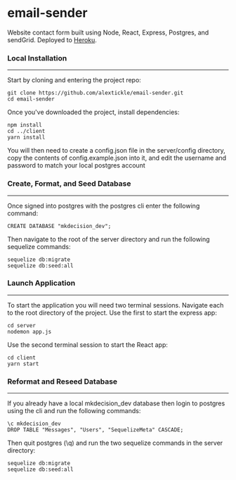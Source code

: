 # email-sender
Website contact form built using Node, React, Express, Postgres, and sendGrid. Deployed to [Heroku](https://send-email-challenge.herokuapp.com/).


### Local Installation
---
Start by cloning and entering the project repo:

```
git clone https://github.com/alextickle/email-sender.git
cd email-sender
```

Once you've downloaded the project, install dependencies:

```
npm install
cd ../client
yarn install
```

You will then need to create a config.json file in the server/config directory, copy the contents of config.example.json into it,
and edit the username and password to match your local postgres account


### Create, Format, and Seed Database
---

Once signed into postgres with the postgres cli enter the following command:

```
CREATE DATABASE "mkdecision_dev";
```

Then navigate to the root of the server directory and run the following sequelize commands:

```
sequelize db:migrate
sequelize db:seed:all
```


### Launch Application
---

To start the application you will need two terminal sessions. Navigate each to the root directory of the project. Use the first to start the express app:

```
cd server
nodemon app.js
```

Use the second terminal session to start the React app:

```
cd client
yarn start
```


### Reformat and Reseed Database
---

 If you already have a local mkdecision_dev database then login to postgres using the cli and run the following commands:

```
\c mkdecision_dev
DROP TABLE "Messages", "Users", "SequelizeMeta" CASCADE;
```

Then quit postgres (\q) and run the two sequelize commands in the server directory:

```
sequelize db:migrate
sequelize db:seed:all
```
